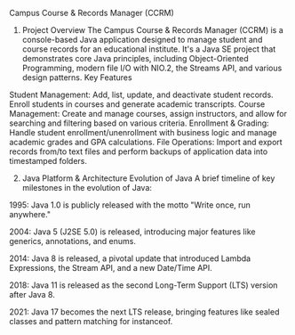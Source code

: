 Campus Course & Records Manager (CCRM)
1. Project Overview
The
Campus Course & Records Manager (CCRM) is a console-based Java application designed to manage student and course records for an educational institute. It's a Java SE project that demonstrates core Java principles, including Object-Oriented Programming, modern file I/O with NIO.2, the Streams API, and various design patterns. 
Key Features

Student Management: Add, list, update, and deactivate student records. Enroll students in courses and generate academic transcripts. 
Course Management: Create and manage courses, assign instructors, and allow for searching and filtering based on various criteria. 
Enrollment & Grading: Handle student enrollment/unenrollment with business logic and manage academic grades and GPA calculations. 
File Operations: Import and export records from/to text files and perform backups of application data into timestamped folders. 


2. Java Platform & Architecture Evolution of Java
A brief timeline of key milestones in the evolution of Java: 

1995: Java 1.0 is publicly released with the motto "Write once, run anywhere."

2004: Java 5 (J2SE 5.0) is released, introducing major features like generics, annotations, and enums.

2014: Java 8 is released, a pivotal update that introduced Lambda Expressions, the Stream API, and a new Date/Time API.

2018: Java 11 is released as the second Long-Term Support (LTS) version after Java 8.

2021: Java 17 becomes the next LTS release, bringing features like sealed classes and pattern matching for instanceof.
